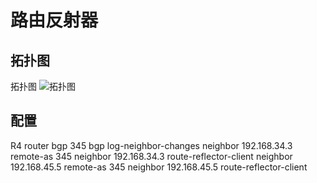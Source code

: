 # 路由反射器

## 拓扑图

拓扑图
![拓扑图](https://s1.ax1x.com/2018/11/18/FSm14e.jpg)

## 配置

R4
router bgp 345
 bgp log-neighbor-changes
 neighbor 192.168.34.3 remote-as 345
 neighbor 192.168.34.3 route-reflector-client
 neighbor 192.168.45.5 remote-as 345
 neighbor 192.168.45.5 route-reflector-client
